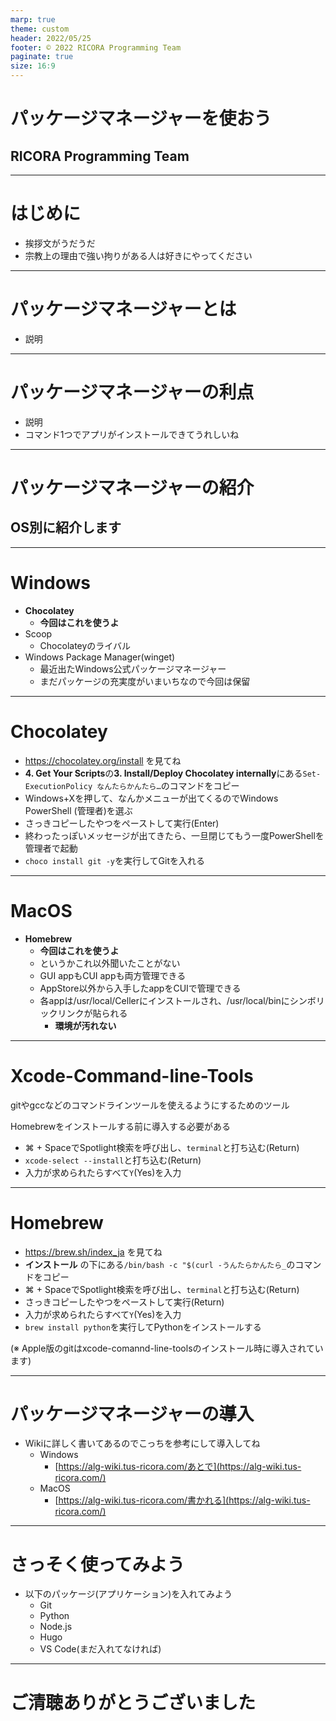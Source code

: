 ```yaml
---
marp: true
theme: custom
header: 2022/05/25
footer: © 2022 RICORA Programming Team
paginate: true
size: 16:9
---
```


<!--_class: top-->

# パッケージマネージャーを使おう
## RICORA Programming Team

---

<!--_class: normal-->

# はじめに

- 挨拶文がうだうだ
- 宗教上の理由で強い拘りがある人は好きにやってください

---

<!--_class: normal-->

# パッケージマネージャーとは

- 説明

---

<!--_class: normal-->

# パッケージマネージャーの利点

- 説明
- コマンド1つでアプリがインストールできてうれしいね

---

<!--_class: top-->

# パッケージマネージャーの紹介
## OS別に紹介します

---

<!--_class: normal-->

# Windows
- **Chocolatey**
  - **今回はこれを使うよ**
- Scoop
  - Chocolateyのライバル
- Windows Package Manager(winget)
  - 最近出たWindows公式パッケージマネージャー
  - まだパッケージの充実度がいまいちなので今回は保留

---
<!--_class: normal-->

# Chocolatey

- https://chocolatey.org/install を見てね
- **4. Get Your Scripts**の**3. Install/Deploy Chocolatey internally**にある`Set-ExecutionPolicy なんたらかんたら…`のコマンドをコピー
- Windows+Xを押して、なんかメニューが出てくるのでWindows PowerShell (管理者)を選ぶ
- さっきコピーしたやつをペーストして実行(Enter)
- 終わったっぽいメッセージが出てきたら、一旦閉じてもう一度PowerShellを管理者で起動
- `choco install git -y`を実行してGitを入れる

---
<!--_class: normal-->

# MacOS

- **Homebrew**
  - **今回はこれを使うよ**
  - というかこれ以外聞いたことがない
  - GUI appもCUI appも両方管理できる
  - AppStore以外から入手したappをCUIで管理できる
  - 各appは/usr/local/Cellerにインストールされ、/usr/local/binにシンボリックリンクが貼られる
    - **環境が汚れない**
---
<!--_class: normal-->

# Xcode-Command-line-Tools

gitやgccなどのコマンドラインツールを使えるようにするためのツール

Homebrewをインストールする前に導入する必要がある

- ⌘ + SpaceでSpotlight検索を呼び出し、`terminal`と打ち込む(Return)
- `xcode-select --install`と打ち込む(Return)
- 入力が求められたらすべて`Y`(Yes)を入力

---

<!--=_class: normal-->

# Homebrew

- https://brew.sh/index_ja を見てね
- **インストール** の下にある`/bin/bash -c "$(curl -うんたらかんたら_`のコマンドをコピー
- ⌘ + SpaceでSpotlight検索を呼び出し、`terminal`と打ち込む(Return)
- さっきコピーしたやつをペーストして実行(Return)
- 入力が求められたらすべて`Y`(Yes)を入力
- `brew install python`を実行してPythonをインストールする

(※ Apple版のgitはxcode-comannd-line-toolsのインストール時に導入されています)

---

<!--_class: normal-->

# パッケージマネージャーの導入
- Wikiに詳しく書いてあるのでこっちを参考にして導入してね
  - Windows
    - [https://alg-wiki.tus-ricora.com/あとで](https://alg-wiki.tus-ricora.com/)
  - MacOS
    - [https://alg-wiki.tus-ricora.com/書かれる](https://alg-wiki.tus-ricora.com/)

---

<!--_class: normal-->

# さっそく使ってみよう
- 以下のパッケージ(アプリケーション)を入れてみよう
  - Git
  - Python
  - Node.js
  - Hugo
  - VS Code(まだ入れてなければ)

---

<!--_class: final-->

# ご清聴ありがとうございました
